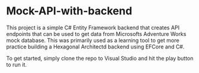 # Mock-API-with-backend

This project is a simple C# Entity Framework backend that creates API endpoints that can be used to get data from Microsofts Adventure Works mock database.
This was primarily used as a learning tool to get more practice building a Hexagonal Architectd backend using EFCore and C#.

To get started, simply clone the repo to Visual Studio and hit the play button to run it.
